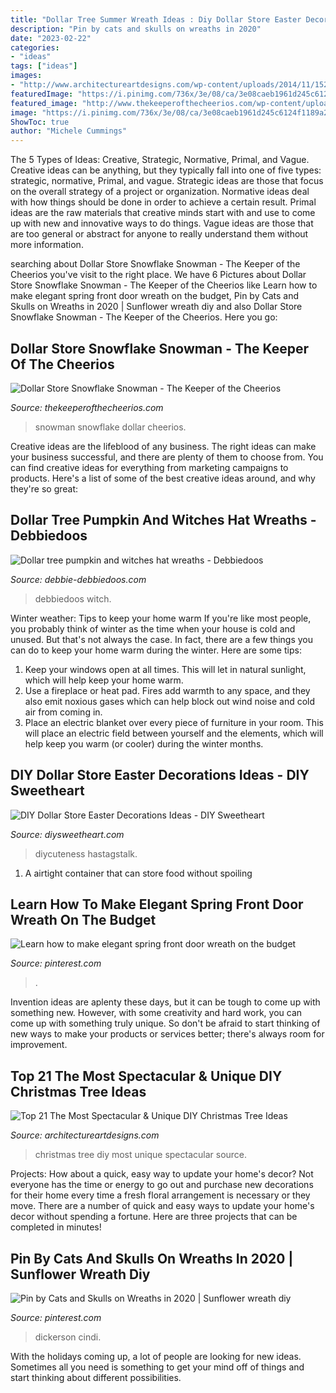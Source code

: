 ```yaml
---
title: "Dollar Tree Summer Wreath Ideas : Diy Dollar Store Easter Decorations Ideas"
description: "Pin by cats and skulls on wreaths in 2020"
date: "2023-02-22"
categories:
- "ideas"
tags: ["ideas"]
images:
- "http://www.architectureartdesigns.com/wp-content/uploads/2014/11/1522.jpg"
featuredImage: "https://i.pinimg.com/736x/3e/08/ca/3e08caeb1961d245c6124f1189a24d5f.jpg"
featured_image: "http://www.thekeeperofthecheerios.com/wp-content/uploads/2017/12/snowflake-snowman-6.jpg"
image: "https://i.pinimg.com/736x/3e/08/ca/3e08caeb1961d245c6124f1189a24d5f.jpg"
ShowToc: true
author: "Michele Cummings"
---
```



The 5 Types of Ideas: Creative, Strategic, Normative, Primal, and Vague.
Creative ideas can be anything, but they typically fall into one of five types: strategic, normative, Primal, and vague. 
Strategic ideas are those that focus on the overall strategy of a project or organization. Normative ideas deal with how things should be done in order to achieve a certain result. Primal ideas are the raw materials that creative minds start with and use to come up with new and innovative ways to do things. Vague ideas are those that are too general or abstract for anyone to really understand them without more information.

	

		
searching about Dollar Store Snowflake Snowman - The Keeper of the Cheerios you've visit to the right place. We have 6 Pictures about Dollar Store Snowflake Snowman - The Keeper of the Cheerios like Learn how to make elegant spring front door wreath on the budget, Pin by Cats and Skulls on Wreaths in 2020 | Sunflower wreath diy and also Dollar Store Snowflake Snowman - The Keeper of the Cheerios. Here you go:
		
    
## Dollar Store Snowflake Snowman - The Keeper Of The Cheerios

<img loading=lazy src="http://www.thekeeperofthecheerios.com/wp-content/uploads/2017/12/snowflake-snowman-6.jpg" onerror="this.onerror=null;this.src='https://tse3.mm.bing.net/th?id=OIP.MM4i4qwmwlKtmeDAWV8MkgAAAA&amp;pid=15.1';" alt="Dollar Store Snowflake Snowman - The Keeper of the Cheerios">

_Source: thekeeperofthecheerios.com_

>snowman snowflake dollar cheerios. 

	

Creative ideas are the lifeblood of any business. The right ideas can make your business successful, and there are plenty of them to choose from. You can find creative ideas for everything from marketing campaigns to products. Here's a list of some of the best creative ideas around, and why they're so great: 

    
## Dollar Tree Pumpkin And Witches Hat Wreaths - Debbiedoos

<img loading=lazy src="https://www.debbie-debbiedoos.com/wp-content/uploads/2017/09/IMG-1104-1024x814.jpg" onerror="this.onerror=null;this.src='https://tse1.mm.bing.net/th?id=OIP.akG8GwZv_V6GThtK7UooPQHaF4&amp;pid=15.1';" alt="Dollar tree pumpkin and witches hat wreaths - Debbiedoos">

_Source: debbie-debbiedoos.com_

>debbiedoos witch. 

	

Winter weather: Tips to keep your home warm
If you're like most people, you probably think of winter as the time when your house is cold and unused. But that's not always the case. In fact, there are a few things you can do to keep your home warm during the winter. Here are some tips:
1) Keep your windows open at all times. This will let in natural sunlight, which will help keep your home warm.
2) Use a fireplace or heat pad. Fires add warmth to any space, and they also emit noxious gases which can help block out wind noise and cold air from coming in.
3) Place an electric blanket over every piece of furniture in your room. This will place an electric field between yourself and the elements, which will help keep you warm (or cooler) during the winter months.

    
## DIY Dollar Store Easter Decorations Ideas - DIY Sweetheart

<img loading=lazy src="https://diysweetheart.com/wp-content/uploads/2019/01/Deco-Mesh-Centerpiece.jpg" onerror="this.onerror=null;this.src='https://tse3.mm.bing.net/th?id=OIP.VU6sWzD1z0KlSMwtPe_ArAHaJ6&amp;pid=15.1';" alt="DIY Dollar Store Easter Decorations Ideas - DIY Sweetheart">

_Source: diysweetheart.com_

>diycuteness hastagstalk. 

	

1. A airtight container that can store food without spoiling 

    
## Learn How To Make Elegant Spring Front Door Wreath On The Budget

<img loading=lazy src="https://i.pinimg.com/736x/3e/08/ca/3e08caeb1961d245c6124f1189a24d5f.jpg" onerror="this.onerror=null;this.src='https://tse2.mm.bing.net/th?id=OIP.rdTED3vs1-LZEO-Y2xXdpAHaJ3&amp;pid=15.1';" alt="Learn how to make elegant spring front door wreath on the budget">

_Source: pinterest.com_

>. 

	

Invention ideas are aplenty these days, but it can be tough to come up with something new. However, with some creativity and hard work, you can come up with something truly unique. So don't be afraid to start thinking of new ways to make your products or services better; there's always room for improvement.

    
## Top 21 The Most Spectacular &amp; Unique DIY Christmas Tree Ideas

<img loading=lazy src="http://www.architectureartdesigns.com/wp-content/uploads/2014/11/1522.jpg" onerror="this.onerror=null;this.src='https://tse2.mm.bing.net/th?id=OIP.R93sFfb4-VzIAsGAfjTKywHaJ4&amp;pid=15.1';" alt="Top 21 The Most Spectacular &amp; Unique DIY Christmas Tree Ideas">

_Source: architectureartdesigns.com_

>christmas tree diy most unique spectacular source. 

	

Projects: How about a quick, easy way to update your home's decor?
Not everyone has the time or energy to go out and purchase new decorations for their home every time a fresh floral arrangement is necessary or they move. There are a number of quick and easy ways to update your home's decor without spending a fortune. Here are three projects that can be completed in minutes!

    
## Pin By Cats And Skulls On Wreaths In 2020 | Sunflower Wreath Diy

<img loading=lazy src="https://i.pinimg.com/736x/b6/d6/28/b6d628df0056265d09525cb3d2a22614.jpg" onerror="this.onerror=null;this.src='https://tse1.mm.bing.net/th?id=OIP.MU8aJEIROIYQBiTqYm5QIQHaHa&amp;pid=15.1';" alt="Pin by Cats and Skulls on Wreaths in 2020 | Sunflower wreath diy">

_Source: pinterest.com_

>dickerson cindi. 

	

With the holidays coming up, a lot of people are looking for new ideas. Sometimes all you need is something to get your mind off of things and start thinking about different possibilities. 

